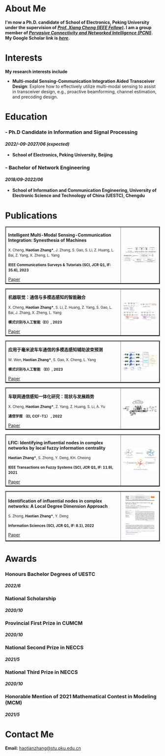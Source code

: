 # About Me

**I'm now a Ph.D. candidate of School of Electronics, Peking University under the supervision of *[Prof. Xiang Cheng (IEEE Fellow)](http://pcni.pku.edu.cn/homepage.html)*. I am a group member of *[Pervasive Connectivity and Networked Intelligence (PCNI)](http://pcni.pku.edu.cn/homepage.html)*. My Google Scholar link is *[here](https://scholar.google.com/citations?hl=zh-CN&user=Vph0sK0AAAAJ&view_op=list_works&sortby=pubdate)*.**


# Interests

**My research interests include**

* **Multi-modal Sensing-Communication Integration Aided Transceiver Design**: Explore how to effectively utilize multi-modal sensing to assist in transceiver design, e.g., proactive beamforming, channel estimation, and precoding design.




# Education

### - Ph.D Candidate in Information and Signal Processing
#### _2022/-09-2027/06 (expected)_
  * **School of Electronics, Peking University, Beijing**

### - Bachelor of Network Engineering
#### _2018/09-2022/06_
  * **School of Information and Communication Engineering, University of Electronic Science and Technology of China (UESTC), Chengdu**

# Publications
<table border="2">
  <tr>
    <td width="75%">
      <p><b>Intelligent Multi-Modal Sensing-Communication Integration: Synesthesia of Machines</b></p>
      <p><small>X. Cheng, <b>Haotian Zhang*</b>, J. Zhang, S. Gao, S. Li, Z. Huang, L. Bai, Z. Yang, X. Zheng, L. Yang </small></p>
      <p><small><b>IEEE Communications Surveys & Tutorials (SCI, JCR Q1, IF: 35.6), 2023</b></small></p>
      <a href="https://ieeexplore.ieee.org/document/10330577">Paper</a>
    </td>
    <td width="25%">
      <img src="General_SoM.png" width="100%">
    </td>
  </tr>
</table>

<table border="2">
  <tr>
    <td width="75%">
      <p><b>机器联觉：通信与多模态感知的智能融合</b></p>
      <p><small>X. Cheng, <b>Haotian Zhang*</b>, S. Li, Z. Huang, Z. Yang, S. Gao, L. Bai, J. Zhang, X. Zheng, L. Yang </small></p>
      <p><small><b>模式识别与人工智能（EI）, 2023</b></small></p>
      <a href="http://manu46.magtech.com.cn/Jweb_prai/CN/abstract/abstract12648.shtml">Paper</a>
    </td>
    <td width="25%">
      <img src="中文文章.png" width="100%">
    </td>
  </tr>
</table>

<table border="2">
  <tr>
    <td width="75%">
      <p><b>应用于毫米波车车通信的多模态感知辅助波束预测</b></p>
      <p><small>W. Wen, <b>Haotian Zhang*</b>, S. Gao, X. Cheng, L. Yang </small></p>
      <p><small><b>模式识别与人工智能 （EI）, 2023</b></small></p>
      <a href="http://manu46.magtech.com.cn/Jweb_prai/CN/abstract/abstract12650.shtml">Paper</a>
    </td>
    <td width="25%">
      <img src="v2v.png" width="100%">
    </td>
  </tr>
</table>

<table border="2">
  <tr>
    <td width="75%">
      <p><b>车联网通信感知一体化研究：现状与发展趋势</b></p>
      <p><small>X. Cheng, <b>Haotian Zhang*</b>, Z. Yang, Z. Huang, S. Li, A. Yu </small></p>
      <p><small><b>通信学报 （EI, CCF-T1） , 2022</b></small></p>
      <a href="http://www.infocomm-journal.com/txxb/CN/10.11959/j.issn.1000-436x.2022137">Paper</a>
    </td>
    <td width="25%">
      <img src="VCN.png" width="100%">
    </td>
  </tr>
</table>

<table border="2">
  <tr>
    <td width="75%">
       <p><b>LFIC: Identifying influential nodes in complex networks by local fuzzy information centrality</b></p>
       <p><small><b>Haotian Zhang*</b>, S. Zhong, Y. Deng, KH. Cheong </small></p>
       <p><small><b>IEEE Transactions on Fuzzy Systems (SCI, JCR Q1, IF: 11.9), 2021</b></small></p>
       <a href="https://ieeexplore.ieee.org/abstract/document/9537594/">Paper</a>
    </td>
    <td width="25%">
      <img src="TFS.png" width="100%">
    </td>
  </tr>
</table>

<table border="2">
  <tr>
    <td width="75%">
      <p><b>Identification of influential nodes in complex networks: A Local Degree Dimension Approach</b></p>
      <p><small>S. Zhong, <b>Haotian Zhang*</b>, Y. Deng </small></p>
      <p><small><b>Information Sciences (SCI, JCR Q1, IF: 8.1), 2022</b></small></p>
      <a href="https://www.sciencedirect.com/science/article/abs/pii/S0020025522008672">Paper</a>
    </td>
    <td width="25%">
      <img src="INS.png" width="100%">
    </td>
  </tr>
</table>



# Awards

### Honours Bachelor Degrees of UESTC
#### _2022/6_

### National Scholarship
#### _2020/10_

### Provincial First Prize in CUMCM
#### _2020/10_

### National Second Prize in NECCS
#### _2021/5_

### National Third Prize in NECCS
#### _2020/10_

### Honorable Mention of 2021 Mathematical Contest in Modeling (MCM)
#### _2021/5_



# Contact Me

**Email:** haotianzhang@stu.pku.edu.cn
